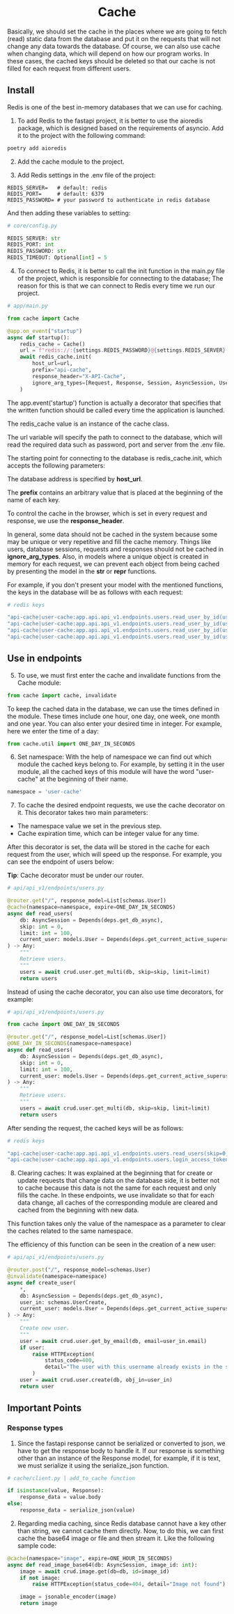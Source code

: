 <h1 style="text-align: center;">Cache</h1>

Basically, we should set the cache in the places where we are going to fetch (read) static data from the database and put it on the requests that will not change any data towards the database.
Of course, we can also use cache when changing data, which will depend on how our program works.
In these cases, the cached keys should be deleted so that our cache is not filled for each request from different users.

## Install
Redis is one of the best in-memory databases that we can use for caching.

1. To add Redis to the fastapi project, it is better to use the aioredis package, which is designed based on the requirements of asyncio.
Add it to the project with the following command:

```bash
poetry add aioredis
```

2. Add the cache module to the project.

3. Add Redis settings in the .env file of the project:

```
REDIS_SERVER=   # default: redis
REDIS_PORT=     # default: 6379
REDIS_PASSWORD= # your password to authenticate in redis database
```

And then adding these variables to setting:

```python
# core/config.py

REDIS_SERVER: str
REDIS_PORT: int
REDIS_PASSWORD: str
REDIS_TIMEOUT: Optional[int] = 5
```

4. To connect to Redis, it is better to call the init function in the main.py file of the project, which is responsible for connecting to the database; The reason for this is that we can connect to Redis every time we run our project.

```python
# app/main.py

from cache import Cache

@app.on_event("startup")
async def startup():
    redis_cache = Cache()
    url = f"redis://:{settings.REDIS_PASSWORD}@{settings.REDIS_SERVER}:{settings.REDIS_PORT}"
    await redis_cache.init(
        host_url=url,
        prefix="api-cache",
        response_header="X-API-Cache",
        ignore_arg_types=[Request, Response, Session, AsyncSession, User],
    )
```

The app.event('startup') function is actually a decorator that specifies that the written function should be called every time the application is launched.

The redis_cache value is an instance of the cache class.

The url variable will specify the path to connect to the database, which will read the required data such as password, port and server from the .env file.

The starting point for connecting to the database is redis_cache.init, which accepts the following parameters:

The database address is specified by __host_url__.

The __prefix__ contains an arbitrary value that is placed at the beginning of the name of each key.

To control the cache in the browser, which is set in every request and response, we use the __response_header__.

In general, some data should not be cached in the system because some may be unique or very repetitive and fill the cache memory.
Things like users, database sessions, requests and responses should not be cached in __ignore_arg_types__. Also, in models where a unique object is created in memory for each request, we can prevent each object from being cached by presenting the model in the __str__ or __repr__ functions.

For example, if you don't present your model with the mentioned functions, the keys in the database will be as follows with each request:

```bash
# redis keys

"api-cache|user-cache:app.api.api_v1.endpoints.users.read_user_by_id(user_id=1,current_user=<app.models.user.User object at 0x7f97b82eada0>)"
"api-cache|user-cache:app.api.api_v1.endpoints.users.read_user_by_id(user_id=1,current_user=<app.models.user.User object at 0x7g69b82scdk9>)"
"api-cache|user-cache:app.api.api_v1.endpoints.users.read_user_by_id(user_id=1,current_user=<app.models.user.User object at 0x6b37t15wllr3>)"
"api-cache|user-cache:app.api.api_v1.endpoints.users.read_user_by_id(user_id=1,current_user=<app.models.user.User object at 0x1b64c98trnh2>)"
```


## Use in endpoints
5. To use, we must first enter the cache and invalidate functions from the Cache module:

```python
from cache import cache, invalidate
```

To keep the cached data in the database, we can use the times defined in the module.
These times include one hour, one day, one week, one month and one year. You can also enter your desired time in integer.
For example, here we enter the time of a day:

```python
from cache.util import ONE_DAY_IN_SECONDS
```

6. Set namespace:
With the help of namespace we can find out which module the cached keys belong to. For example, by setting it in the user module, all the cached keys of this module will have the word "user-cache" at the beginning of their name.

```python
namespace = 'user-cache'
```

7. To cache the desired endpoint requests, we use the cache decorator on it.
This decorator takes two main parameters:
* The namespace value we set in the previous step.
* Cache expiration time, which can be integer value for any time.

After this decorator is set, the data will be stored in the cache for each request from the user, which will speed up the response.
For example, you can see the endpoint of users below:

__Tip__: Cache decorator must be under our router.

```python
# api/api_v1/endpoints/users.py

@router.get("/", response_model=List[schemas.User])
@cache(namespace=namespace, expire=ONE_DAY_IN_SECONDS)
async def read_users(
    db: AsyncSession = Depends(deps.get_db_async),
    skip: int = 0,
    limit: int = 100,
    current_user: models.User = Depends(deps.get_current_active_superuser),
) -> Any:
    """
    Retrieve users.
    """
    users = await crud.user.get_multi(db, skip=skip, limit=limit)
    return users
```

Instead of using the cache decorator, you can also use time decorators, for example:

```python
# api/api_v1/endpoints/users.py

from cache import ONE_DAY_IN_SECONDS

@router.get("/", response_model=List[schemas.User])
@ONE_DAY_IN_SECONDS(namespace=namespace)
async def read_users(
    db: AsyncSession = Depends(deps.get_db_async),
    skip: int = 0,
    limit: int = 100,
    current_user: models.User = Depends(deps.get_current_active_superuser),
) -> Any:
    """
    Retrieve users.
    """
    users = await crud.user.get_multi(db, skip=skip, limit=limit)
    return users
```

After sending the request, the cached keys will be as follows:

```bash
# redis keys

"api-cache|user-cache:app.api.api_v1.endpoints.users.read_users(skip=0,limit=100)"
"api-cache|user-cache:app.api.api_v1.endpoints.users.login_access_token(form_data=<fastapi.security.oauth2.OAuth2PasswordRequestForm object at 0x7f940f6693c0>)"
```

8. Clearing caches: It was explained at the beginning that for create or update requests that change data on the database side, it is better not to cache because this data is not the same for each request and only fills the cache.
In these endpoints, we use invalidate so that for each data change, all caches of the corresponding module are cleared and cached from the beginning with new data.

This function takes only the value of the namespace as a parameter to clear the caches related to the same namespace.

The efficiency of this function can be seen in the creation of a new user:

```python
# api/api_v1/endpoints/users.py

@router.post("/", response_model=schemas.User)
@invalidate(namespace=namespace)
async def create_user(
    *,
    db: AsyncSession = Depends(deps.get_db_async),
    user_in: schemas.UserCreate,
    current_user: models.User = Depends(deps.get_current_active_superuser),
) -> Any:
    """
    Create new user.
    """
    user = await crud.user.get_by_email(db, email=user_in.email)
    if user:
        raise HTTPException(
            status_code=400,
            detail="The user with this username already exists in the system.",
        )
    user = await crud.user.create(db, obj_in=user_in)
    return user
```

## Important Points

### Response types
1. Since the fastapi response cannot be serialized or converted to json, we have to get the response body to handle it. If our response is something other than an instance of the Response model, for example, if it is text, we must serialize it using the serialize_json function.

```python
# cache/client.py | add_to_cache function

if isinstance(value, Response):
    response_data = value.body
else:
    response_data = serialize_json(value)
```

2. Regarding media caching, since Redis database cannot have a key other than string, we cannot cache them directly. Now, to do this, we can first cache the base64 image or file and then stream it. Like the following sample code:

```python
@cache(namespace="image", expire=ONE_HOUR_IN_SECONDS)
async def read_image_base64(db: AsyncSession, image_id: int):
    image = await crud.image.get(db=db, id=image_id)
    if not image:
        raise HTTPException(status_code=404, detail="Image not found")

    image = jsonable_encoder(image)
    return image
```
